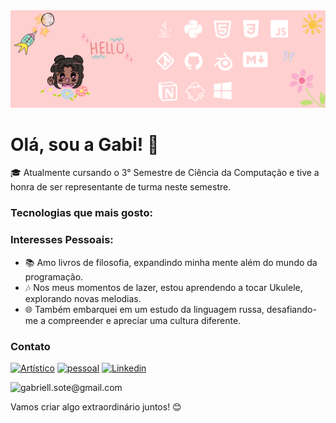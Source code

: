 <img src="https://github.com/gabriellesote/gabriellesote/blob/main/banner-image/github%20profile.png"> 

# Olá, sou a Gabi! 👋

🎓 Atualmente cursando o 3° Semestre de Ciência da Computação e tive a honra de ser representante de turma neste semestre. 


### Tecnologias que mais gosto:



### Interesses Pessoais:
- 📚 Amo livros de filosofia, expandindo minha mente além do mundo da programação.
- 🎶 Nos meus momentos de lazer, estou aprendendo a tocar Ukulele, explorando novas melodias.
- 🌐 Também embarquei em um estudo da linguagem russa, desafiando-me a compreender e apreciar uma cultura diferente.

### Contato

[![Artístico](https://img.shields.io/badge/Artístico-833AB4?style=for-the-badge&logo=instagram)](https://www.instagram.com/ga_baralou/)
[![pessoal](https://img.shields.io/badge/pessoal-5B51D8?style=for-the-badge&logo=instagram)](https://www.instagram.com/gabi.sote/)
[![Linkedin](https://img.shields.io/badge/Linkedin-0e76a8?style=for-the-badge&logo=linkedin)](https://www.linkedin.com/in/gabrielle-teixeira-a9624329a/)


![gabriell.sote@gmail.com ](https://img.shields.io/badge/gabriell.sote%40gmail.com_-black?style=for-the-badge&logo=gmail)

Vamos criar algo extraordinário juntos! 😊






<!---
gabriellesote/gabriellesote is a ✨ special ✨ repository because its `README.md` (this file) appears on your GitHub profile.
You can click the Preview link to take a look at your changes.
